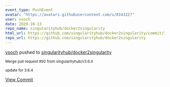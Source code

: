 ```yaml
---
event_type: PushEvent
avatar: "https://avatars.githubusercontent.com/u/814322?"
user: vsoch
date: 2020-10-13
repo_name: singularityhub/docker2singularity
html_url: https://github.com/singularityhub/docker2singularity/commit/336848dc649ad43391e382e64a3cee64343b60bd
repo_url: https://github.com/singularityhub/docker2singularity
---
```


<a href='https://github.com/vsoch' target='_blank'>vsoch</a> pushed to <a href='https://github.com/singularityhub/docker2singularity' target='_blank'>singularityhub/docker2singularity</a>

<small>Merge pull request #92 from singularityhub/v3.6.4

update for 3.6.4</small>

<a href='https://github.com/singularityhub/docker2singularity/commit/336848dc649ad43391e382e64a3cee64343b60bd' target='_blank'>View Commit</a>